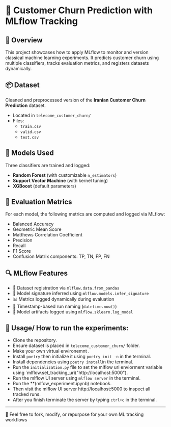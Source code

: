 # 🧠 Customer Churn Prediction with MLflow Tracking

## 🚀 Overview
This project showcases how to apply MLflow to monitor and version classical machine learning experiments. It predicts customer churn using multiple classifiers, tracks evaluation metrics, and registers datasets dynamically.

## 📦 Dataset
Cleaned and preprocessed version of the **Iranian Customer Churn Prediction** dataset.

- Located in `telecome_customer_churn/`
- Files:
  - `train.csv`
  - `valid.csv`
  - `test.csv`

## 🧪 Models Used
Three classifiers are trained and logged:
- **Random Forest** (with customizable `n_estimators`)
- **Support Vector Machine** (with kernel tuning)
- **XGBoost** (default parameters)

## 🧮 Evaluation Metrics
For each model, the following metrics are computed and logged via MLflow:
- Balanced Accuracy
- Geometric Mean Score
- Matthews Correlation Coefficient
- Precision
- Recall
- F1 Score
- Confusion Matrix components: TP, TN, FP, FN

## 🔍 MLflow Features
- 🎯 Dataset registration via `mlflow.data.from_pandas`
- 🧬 Model signature inferred using `mlflow.models.infer_signature`
- 📊 Metrics logged dynamically during evaluation
- 📁 Timestamp-based run naming (`datetime.now()`)
- 🧱 Model artifacts logged using `mlflow.sklearn.log_model`

## 🧰 Usage/ How to run the experiments:
- Clone the repository.
- Ensure dataset is placed in `telecome_customer_churn/` folder.
- Make your own virtual environemnt .
- Install `poetry` then initialize it using `poetry init -n` in the terminal.
- Install dependencies using `poetry install`in the terminal.
- Run the `initialization.py` file to set the mlflow uri enviorment variable using `mlflow.set_tracking_uri("http://localhost:5000").
- Run the mlflow UI server using `mlflow server` in the terminal.
- Run the **(mlfow_experiment.ipynb) notebook.
- Then visit the mlflow UI server http://localhost:5000 to inspect all tracked runs.
- After you finish terminate the server by typing `ctrl+c` in the terminal.

---
📂 Feel free to fork, modify, or repurpose for your own ML tracking workflows
